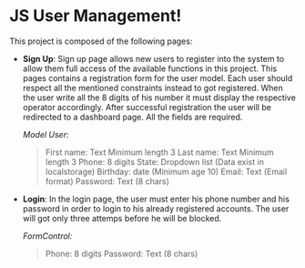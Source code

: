 # JS User Management!

This project is composed of the following pages:
- **Sign Up**:
Sign up page allows new users to register into the system to allow them full access of the available functions in this project. This pages contains a registration form for the user model. Each user should respect all the mentioned constraints instead to got registered. When the user write all the 8 digits of his number it must display the respective operator accordingly. After successful registration the user will be redirected to a dashboard page. All the fields are required.

	*Model User:*
	>    First name: Text Minimum length 3
	>    Last name: Text Minimum length 3
	>    Phone: 8 digits
	>    State: Dropdown list (Data exist in localstorage)
	>    Birthday: date (Minimum age 10)
	>    Email: Text (Email format)
	>    Password: Text (8 chars)

- **Login**:
In the login page, the user must enter his phone number and his password in order to login to his already registered accounts. The user will got only three attemps before he will be blocked.

	*FormControl:*
	>    Phone: 8 digits
	>    Password: Text (8 chars)

